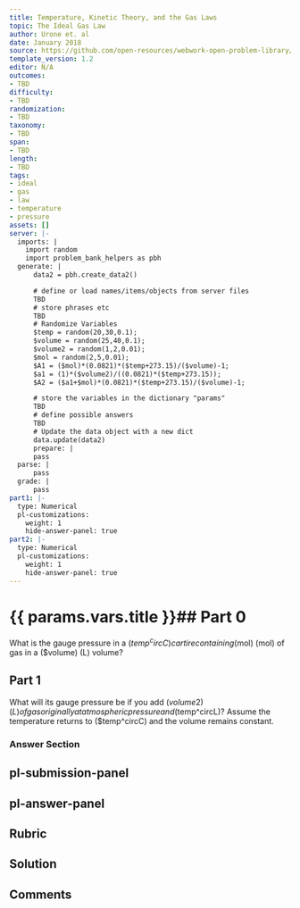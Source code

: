 ```yaml
---
title: Temperature, Kinetic Theory, and the Gas Laws
topic: The Ideal Gas Law
author: Urone et. al
date: January 2018
source: https://github.com/open-resources/webwork-open-problem-library/tree/master/Contrib/BrockPhysics/College_Physics_Urone/13.Temperature_Kinetic_Theory_and_the_Gas_Laws/The_Ideal_Gas_Law/NU_U17-13-03-016.pg
template_version: 1.2
editor: N/A
outcomes:
- TBD
difficulty:
- TBD
randomization:
- TBD
taxonomy:
- TBD
span:
- TBD
length:
- TBD
tags:
- ideal
- gas
- law
- temperature
- pressure
assets: []
server: |-
  imports: |
    import random
    import problem_bank_helpers as pbh
  generate: |
      data2 = pbh.create_data2()

      # define or load names/items/objects from server files
      TBD
      # store phrases etc
      TBD
      # Randomize Variables
      $temp = random(20,30,0.1);
      $volume = random(25,40,0.1);
      $volume2 = random(1,2,0.01);
      $mol = random(2,5,0.01);
      $A1 = ($mol)*(0.0821)*($temp+273.15)/($volume)-1;
      $a1 = (1)*($volume2)/((0.0821)*($temp+273.15));
      $A2 = ($a1+$mol)*(0.0821)*($temp+273.15)/($volume)-1;

      # store the variables in the dictionary "params"
      TBD
      # define possible answers
      TBD
      # Update the data object with a new dict
      data.update(data2)
      prepare: |
      pass
  parse: |
      pass
  grade: |
      pass
part1: |-
  type: Numerical
  pl-customizations:
    weight: 1
    hide-answer-panel: true
part2: |-
  type: Numerical
  pl-customizations:
    weight: 1
    hide-answer-panel: true
---
```


# {{ params.vars.title }}## Part 0 
What is the gauge pressure in a ($temp^circC) car tire containing ($mol) (mol) of gas in a ($volume) (L) volume? 
## Part 1 
What will its gauge pressure be if you add ($volume2) (L) of gas originally at atmospheric pressure and ($temp^circL)? Assume the temperature returns to ($temp^circC) and the volume remains constant. 


### Answer Section 


## pl-submission-panel 


## pl-answer-panel 


## Rubric 


## Solution 


## Comments 


